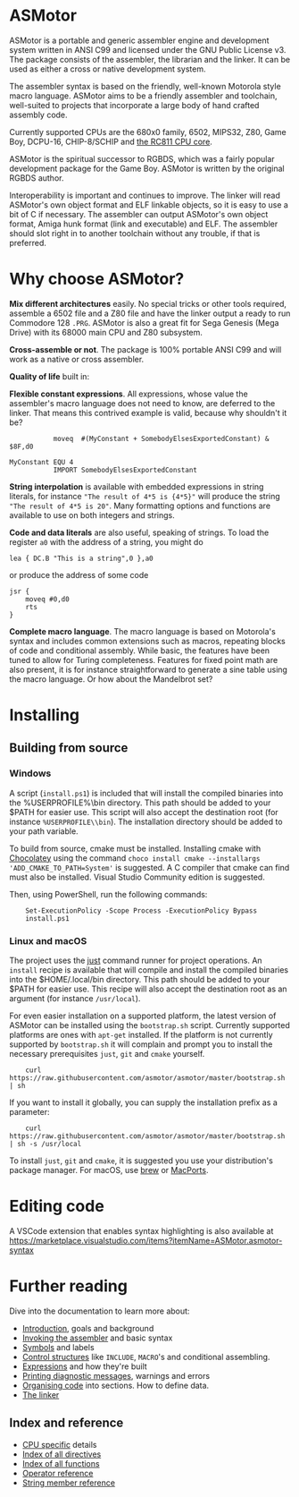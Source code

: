 # ASMotor

ASMotor is a portable and generic assembler engine and development system written in ANSI C99 and licensed under the GNU Public License v3. The package consists of the assembler, the librarian and the linker. It can be used as either a cross or native development system.

The assembler syntax is based on the friendly, well-known Motorola style macro language. ASMotor aims to be a friendly assembler and toolchain, well-suited to projects that incorporate a large body of hand crafted assembly code.

Currently supported CPUs are the 680x0 family, 6502, MIPS32, Z80, Game Boy, DCPU-16, CHIP-8/SCHIP and [the RC811 CPU core](https://github.com/QuorumComp/rc800).

ASMotor is the spiritual successor to RGBDS, which was a fairly popular development package for the Game Boy. ASMotor is written by the original RGBDS author.

Interoperability is important and continues to improve. The linker will read ASMotor's own object format and ELF linkable objects, so it is easy to use a bit of C if necessary. The assembler can output ASMotor's own object format, Amiga hunk format (link and executable) and ELF. The assembler should slot right in to another toolchain without any trouble, if that is preferred.

# Why choose ASMotor?

**Mix different architectures** easily. No special tricks or other tools required, assemble a 6502 file and a Z80 file and have the linker output a ready to run Commodore 128 `.PRG`. ASMotor is also a great fit for Sega Genesis (Mega Drive) with its 68000 main CPU and Z80 subsystem.

**Cross-assemble or not**. The package is 100% portable ANSI C99 and will work as a native or cross assembler.

**Quality of life** built in:

**Flexible constant expressions**. All expressions, whose value the assembler's macro language does not need to know, are deferred to the linker. That means this contrived example is valid, because why shouldn't it be?

```
           moveq  #(MyConstant + SomebodyElsesExportedConstant) & $8F,d0

MyConstant EQU 4
           IMPORT SomebodyElsesExportedConstant
```

**String interpolation** is available with embedded expressions in string literals, for instance `"The result of 4*5 is {4*5}"` will produce the string `"The result of 4*5 is 20"`. Many formatting options and functions are available to use on both integers and strings.

**Code and data literals** are also useful, speaking of strings. To load the register `a0` with the address of a string, you might do

```
lea { DC.B "This is a string",0 },a0
```

or produce the address of some code

```
jsr {
	moveq #0,d0
	rts
}
```

**Complete macro language**. The macro language is based on Motorola's syntax and includes common extensions such as macros, repeating blocks of code and conditional assembly. While basic, the features have been tuned to allow for Turing completeness. Features for fixed point math are also present, it is for instance straightforward to generate a sine table using the macro language. Or how about the Mandelbrot set?


# Installing

## Building from source

### Windows
A script (```install.ps1```) is included that will install the compiled binaries into the %USERPROFILE%\\bin directory. This path should be added to your $PATH for easier use. This script will also accept the
destination root (for instance ```%USERPROFILE\\bin```). The installation directory should be added to your path variable.

To build from source, cmake must be installed. Installing cmake with [Chocolatey](https://chocolatey.org/) using the command ```choco install cmake --installargs 'ADD_CMAKE_TO_PATH=System'``` is suggested. A C compiler that cmake can find must also be installed. Visual Studio Community edition is suggested.

Then, using PowerShell, run the following commands:
```
	Set-ExecutionPolicy -Scope Process -ExecutionPolicy Bypass
	install.ps1
```

### Linux and macOS
The project uses the [just](https://github.com/casey/just) command runner for project operations. An `install` recipe is available that will compile and install the compiled binaries into the $HOME/.local/bin directory. This path should be added to your $PATH for easier use. This recipe will also accept the destination root as an argument (for instance ```/usr/local```).

For even easier installation on a supported platform, the latest version of ASMotor can be installed using the `bootstrap.sh` script. Currently supported platforms are ones with `apt-get` installed. If the platform is not currently supported by `bootstrap.sh` it will complain and prompt you to install the necessary prerequisites `just`, `git` and `cmake` yourself.

```
    curl https://raw.githubusercontent.com/asmotor/asmotor/master/bootstrap.sh | sh
```

If you want to install it globally, you can supply the installation prefix as a parameter:

```
    curl https://raw.githubusercontent.com/asmotor/asmotor/master/bootstrap.sh | sh -s /usr/local
```

To install ```just```, ```git``` and ```cmake```, it is suggested you use your distribution's package manager. For macOS, use [brew](https://brew.sh) or [MacPorts](https://www.macports.org).

# Editing code
A VSCode extension that enables syntax highlighting is also available at https://marketplace.visualstudio.com/items?itemName=ASMotor.asmotor-syntax

# Further reading
Dive into the documentation to learn more about:

* [Introduction](doc/Introduction.md), goals and background
* [Invoking the assembler](doc/Assembler.md) and basic syntax
* [Symbols](doc/Symbols.md) and labels
* [Control structures](doc/ControlStructures.md) like ```INCLUDE```, ```MACRO```'s and conditional assembling.
* [Expressions](doc/Expressions.md) and how they're built
* [Printing diagnostic messages](doc/Diagnostics.md), warnings and errors
* [Organising code](doc/OrganisingCode.md) into sections. How to define data.
* [The linker](doc/Linker.md)

## Index and reference
* [CPU specific](doc/CpuSpecifics.md) details
* [Index of all directives](doc/IndexDirectives.md)
* [Index of all functions](doc/IndexFunctions.md)
* [Operator reference](doc/ReferenceOperators.md)
* [String member reference](doc/ReferenceStringMembers.md)
